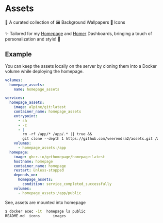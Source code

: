 # Assets

🎨 A curated collection of 🖼️ Background Wallpapers 🌟 Icons

✨ Tailored for my [Homepage](https://github.com/gethomepage/homepage) and [Homer](https://github.com/bastienwirtz/homer) Dashboards, bringing a touch of personalization and style! 🚀

## Example

You can keep the assets locally on the server by cloning them into a Docker volume while deploying the homepage.

```yaml
volumes:
  homepage_assets:
    name: homepage_assets

services:
  homepage_assets:
    image: alpine/git:latest
    container_name: homepage_assets
    entrypoint:
      - sh
      - -c
      - |
        rm -rf /app/* /app/.* || true &&
        git clone --depth 1 https://github.com/veerendra2/assets.git /app
    volumes:
      - homepage_assets:/app
  homepage:
    image: ghcr.io/gethomepage/homepage:latest
    hostname: homepage
    container_name: homepage
    restart: unless-stopped
    depends_on:
      homepage_assets:
        condition: service_completed_successfully
    volumes:
      - homepage_assets:/app/public
```

See, assets are mounted into homepage

```bash
$ docker exec -it  homepage ls public
README.md  icons      images
```
